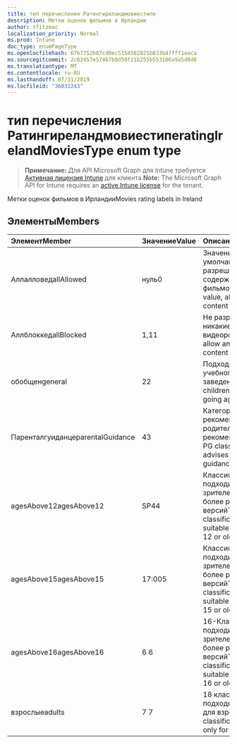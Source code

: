 ```yaml
---
title: тип перечисления Ратингиреландмовиестипе
description: Метки оценок фильмов в Ирландии
author: tfitzmac
localization_priority: Normal
ms.prod: Intune
doc_type: enumPageType
ms.openlocfilehash: 67b7752b87cd0ec5154582825b833b47fff1eaca
ms.sourcegitcommit: 2c62457e57467b8d50f21b255b553106a9a5d8d6
ms.translationtype: MT
ms.contentlocale: ru-RU
ms.lasthandoff: 07/31/2019
ms.locfileid: "36031243"
---
```

# <a name="ratingirelandmoviestype-enum-type"></a><span data-ttu-id="0481e-103">тип перечисления Ратингиреландмовиестипе</span><span class="sxs-lookup"><span data-stu-id="0481e-103">ratingIrelandMoviesType enum type</span></span>

> <span data-ttu-id="0481e-104">**Примечание:** Для API Microsoft Graph для Intune требуется [Активная лицензия Intune](https://go.microsoft.com/fwlink/?linkid=839381) для клиента.</span><span class="sxs-lookup"><span data-stu-id="0481e-104">**Note:** The Microsoft Graph API for Intune requires an [active Intune license](https://go.microsoft.com/fwlink/?linkid=839381) for the tenant.</span></span>

<span data-ttu-id="0481e-105">Метки оценок фильмов в Ирландии</span><span class="sxs-lookup"><span data-stu-id="0481e-105">Movies rating labels in Ireland</span></span>

## <a name="members"></a><span data-ttu-id="0481e-106">Элементы</span><span class="sxs-lookup"><span data-stu-id="0481e-106">Members</span></span>
|<span data-ttu-id="0481e-107">Элемент</span><span class="sxs-lookup"><span data-stu-id="0481e-107">Member</span></span>|<span data-ttu-id="0481e-108">Значение</span><span class="sxs-lookup"><span data-stu-id="0481e-108">Value</span></span>|<span data-ttu-id="0481e-109">Описание</span><span class="sxs-lookup"><span data-stu-id="0481e-109">Description</span></span>|
|:---|:---|:---|
|<span data-ttu-id="0481e-110">Аллалловед</span><span class="sxs-lookup"><span data-stu-id="0481e-110">allAllowed</span></span>|<span data-ttu-id="0481e-111">нуль</span><span class="sxs-lookup"><span data-stu-id="0481e-111">0</span></span>|<span data-ttu-id="0481e-112">Значение по умолчанию, разрешить все содержимое фильмов</span><span class="sxs-lookup"><span data-stu-id="0481e-112">Default value, allow all movies content</span></span>|
|<span data-ttu-id="0481e-113">Аллблоккед</span><span class="sxs-lookup"><span data-stu-id="0481e-113">allBlocked</span></span>|<span data-ttu-id="0481e-114">1,1</span><span class="sxs-lookup"><span data-stu-id="0481e-114">1</span></span>|<span data-ttu-id="0481e-115">Не разрешать никакие видеоролики</span><span class="sxs-lookup"><span data-stu-id="0481e-115">Do not allow any movies content</span></span>|
|<span data-ttu-id="0481e-116">обобщен</span><span class="sxs-lookup"><span data-stu-id="0481e-116">general</span></span>|<span data-ttu-id="0481e-117">2</span><span class="sxs-lookup"><span data-stu-id="0481e-117">2</span></span>|<span data-ttu-id="0481e-118">Подходит для детей учебного заведения</span><span class="sxs-lookup"><span data-stu-id="0481e-118">Suitable for children of school going age</span></span>|
|<span data-ttu-id="0481e-119">Паренталгуиданце</span><span class="sxs-lookup"><span data-stu-id="0481e-119">parentalGuidance</span></span>|<span data-ttu-id="0481e-120">4</span><span class="sxs-lookup"><span data-stu-id="0481e-120">3</span></span>|<span data-ttu-id="0481e-121">Категория PG рекомендует родительские рекомендации</span><span class="sxs-lookup"><span data-stu-id="0481e-121">The PG classification advises parental guidance</span></span>|
|<span data-ttu-id="0481e-122">agesAbove12</span><span class="sxs-lookup"><span data-stu-id="0481e-122">agesAbove12</span></span>|<span data-ttu-id="0481e-123">SP4</span><span class="sxs-lookup"><span data-stu-id="0481e-123">4</span></span>|<span data-ttu-id="0481e-124">Классификация 12A подходит для зрителей от 12 или более ранних версий</span><span class="sxs-lookup"><span data-stu-id="0481e-124">The 12A classification is suitable for viewers of 12 or older</span></span>|
|<span data-ttu-id="0481e-125">agesAbove15</span><span class="sxs-lookup"><span data-stu-id="0481e-125">agesAbove15</span></span>|<span data-ttu-id="0481e-126">17:00</span><span class="sxs-lookup"><span data-stu-id="0481e-126">5</span></span>|<span data-ttu-id="0481e-127">Классификация 15A подходит для зрителей от 15 или более ранних версий</span><span class="sxs-lookup"><span data-stu-id="0481e-127">The 15A classification is suitable for viewers of 15 or older</span></span>|
|<span data-ttu-id="0481e-128">agesAbove16</span><span class="sxs-lookup"><span data-stu-id="0481e-128">agesAbove16</span></span>|<span data-ttu-id="0481e-129">6 </span><span class="sxs-lookup"><span data-stu-id="0481e-129">6</span></span>|<span data-ttu-id="0481e-130">16-Классификация подходит для зрителей от 16 или более ранних версий</span><span class="sxs-lookup"><span data-stu-id="0481e-130">The 16 classification is suitable for viewers of 16 or older</span></span>|
|<span data-ttu-id="0481e-131">взрослые</span><span class="sxs-lookup"><span data-stu-id="0481e-131">adults</span></span>|<span data-ttu-id="0481e-132">7 </span><span class="sxs-lookup"><span data-stu-id="0481e-132">7</span></span>|<span data-ttu-id="0481e-133">18 классификация, подходящая только для взрослых</span><span class="sxs-lookup"><span data-stu-id="0481e-133">The 18 classification, suitable only for adults</span></span>|



